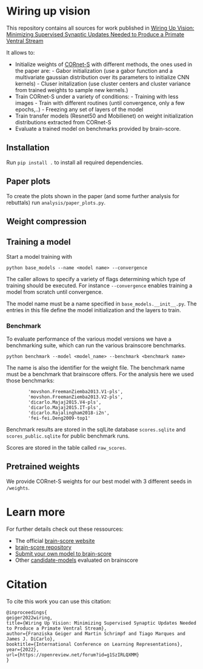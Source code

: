 # Wiring up vision

This repository contains all sources for work published
in [Wiring Up Vision: Minimizing Supervised Synaptic Updates Needed to Produce a Primate Ventral Stream](https://www.biorxiv.org/content/10.1101/2020.06.08.140111v1)

It allows to:
- Initialize weights of [CORnet-S](https://www.biorxiv.org/content/10.1101/408385v1) with different methods, the ones used in the paper are:
        - Gabor initialization (use a gabor function and a multivariate gaussian distribution over its parameters to initialize CNN kernels)
        - Cluser initalization (use cluster centers and cluster variance from trained weights to sample new kernels.)
- Train CORnet-S under a variety of conditions:
        - Training with less images
        - Train with different routines (until convergence, only a few epochs,..)
        - Freezing any set of layers of the model
- Train transfer models (Resnet50 and Mobilienet) on weight initialization distributions extracted from CORnet-S
- Evaluate a trained model on benchmarks provided by brain-score.   


## Installation

Run `pip install .` to install all required dependencies.

## Paper plots

To create the plots shown in the paper (and some further analysis for rebuttals) run `analysis/paper_plots.py`.

## Weight compression

## Training a model

Start a model training with

```python base_models --name <model name> --convergence```

The caller allows to specify a variety of flags determining which type of training should be executed. For instance
`--convergence` enables training a model from scratch until convergence.

The model name must be a name specified in `base_models.__init__.py`. The entries in this file define the model
initialization and the layers to train.

### Benchmark

To evaluate performance of the various model versions we have a benchmarking suite, which can run the various brainscore
benchmarks.

```python benchmark --model <model_name> --benchmark <benchmark name>```

The name is also the identifier for the weight file. The benchmark name must be a benchmark that brainscore offers. For
the analysis here we used those benchmarks:

```    
        'movshon.FreemanZiemba2013.V1-pls',
        'movshon.FreemanZiemba2013.V2-pls',
        'dicarlo.Majaj2015.V4-pls',
        'dicarlo.Majaj2015.IT-pls',
        'dicarlo.Rajalingham2018-i2n',
        'fei-fei.Deng2009-top1'
```

Benchmark results are stored in the sqlLite database `scores.sqlite` and `scores_public.sqlite` for public benchmark
runs.

Scores are stored in the table called `raw_scores`.

## Pretrained weights

We provide CORnet-S weights for our best model with 3 different seeds in `/weights`.

# Learn more

For further details check out these ressources:
- The official [brain-score website](http://www.brain-score.org/)
- [brain-score repository](https://github.com/brain-score/brain-score)
- [Submit your own model to brain-score](https://github.com/brain-score/sample-model-submission)
- Other [candidate-models](https://github.com/brain-score/candidate_models) evaluated on brainscore

# Citation

To cite this work you can use this citation:

```
@inproceedings{
geiger2022wiring,
title={Wiring Up Vision: Minimizing Supervised Synaptic Updates Needed to Produce a Primate Ventral Stream},
author={Franziska Geiger and Martin Schrimpf and Tiago Marques and James J. DiCarlo},
booktitle={International Conference on Learning Representations},
year={2022},
url={https://openreview.net/forum?id=g1SzIRLQXMM}
}
```

